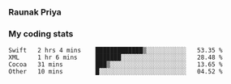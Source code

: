 ### Raunak Priya

### My coding stats

<!--START_SECTION:waka-->
```text
Swift   2 hrs 4 mins    █████████████▒░░░░░░░░░░░   53.35 % 
XML     1 hr 6 mins     ███████░░░░░░░░░░░░░░░░░░   28.48 % 
Cocoa   31 mins         ███▒░░░░░░░░░░░░░░░░░░░░░   13.65 % 
Other   10 mins         █░░░░░░░░░░░░░░░░░░░░░░░░   04.52 % 
```
<!--END_SECTION:waka-->

